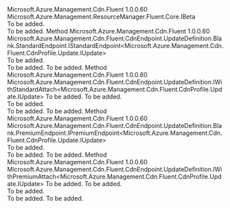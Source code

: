 <Type Name="IWithEndpointBeta" FullName="Microsoft.Azure.Management.Cdn.Fluent.CdnProfile.Update.IWithEndpointBeta">
  <TypeSignature Language="C#" Value="public interface IWithEndpointBeta : Microsoft.Azure.Management.ResourceManager.Fluent.Core.IBeta" />
  <TypeSignature Language="ILAsm" Value=".class public interface auto ansi abstract IWithEndpointBeta implements class Microsoft.Azure.Management.ResourceManager.Fluent.Core.IBeta" />
  <TypeSignature Language="DocId" Value="T:Microsoft.Azure.Management.Cdn.Fluent.CdnProfile.Update.IWithEndpointBeta" />
  <TypeSignature Language="VB.NET" Value="Public Interface IWithEndpointBeta&#xA;Implements IBeta" />
  <TypeSignature Language="F#" Value="type IWithEndpointBeta = interface&#xA;    interface IBeta" />
  <AssemblyInfo>
    <AssemblyName>Microsoft.Azure.Management.Cdn.Fluent</AssemblyName>
    <AssemblyVersion>1.0.0.60</AssemblyVersion>
  </AssemblyInfo>
  <Interfaces>
    <Interface>
      <InterfaceName>Microsoft.Azure.Management.ResourceManager.Fluent.Core.IBeta</InterfaceName>
    </Interface>
  </Interfaces>
  <Docs>
    <summary>To be added.</summary>
    <remarks>To be added.</remarks>
  </Docs>
  <Members>
    <Member MemberName="DefineNewEndpoint">
      <MemberSignature Language="C#" Value="public Microsoft.Azure.Management.Cdn.Fluent.CdnEndpoint.UpdateDefinition.Blank.StandardEndpoint.IStandardEndpoint&lt;Microsoft.Azure.Management.Cdn.Fluent.CdnProfile.Update.IUpdate&gt; DefineNewEndpoint ();" />
      <MemberSignature Language="ILAsm" Value=".method public hidebysig newslot virtual instance class Microsoft.Azure.Management.Cdn.Fluent.CdnEndpoint.UpdateDefinition.Blank.StandardEndpoint.IStandardEndpoint`1&lt;class Microsoft.Azure.Management.Cdn.Fluent.CdnProfile.Update.IUpdate&gt; DefineNewEndpoint() cil managed" />
      <MemberSignature Language="DocId" Value="M:Microsoft.Azure.Management.Cdn.Fluent.CdnProfile.Update.IWithEndpointBeta.DefineNewEndpoint" />
      <MemberSignature Language="VB.NET" Value="Public Function DefineNewEndpoint () As IStandardEndpoint(Of IUpdate)" />
      <MemberSignature Language="F#" Value="abstract member DefineNewEndpoint : unit -&gt; Microsoft.Azure.Management.Cdn.Fluent.CdnEndpoint.UpdateDefinition.Blank.StandardEndpoint.IStandardEndpoint&lt;Microsoft.Azure.Management.Cdn.Fluent.CdnProfile.Update.IUpdate&gt;" Usage="iWithEndpointBeta.DefineNewEndpoint " />
      <MemberType>Method</MemberType>
      <AssemblyInfo>
        <AssemblyName>Microsoft.Azure.Management.Cdn.Fluent</AssemblyName>
        <AssemblyVersion>1.0.0.60</AssemblyVersion>
      </AssemblyInfo>
      <ReturnValue>
        <ReturnType>Microsoft.Azure.Management.Cdn.Fluent.CdnEndpoint.UpdateDefinition.Blank.StandardEndpoint.IStandardEndpoint&lt;Microsoft.Azure.Management.Cdn.Fluent.CdnProfile.Update.IUpdate&gt;</ReturnType>
      </ReturnValue>
      <Parameters />
      <Docs>
        <summary>To be added.</summary>
        <returns>To be added.</returns>
        <remarks>To be added.</remarks>
      </Docs>
    </Member>
    <Member MemberName="DefineNewEndpoint">
      <MemberSignature Language="C#" Value="public Microsoft.Azure.Management.Cdn.Fluent.CdnEndpoint.UpdateDefinition.IWithStandardAttach&lt;Microsoft.Azure.Management.Cdn.Fluent.CdnProfile.Update.IUpdate&gt; DefineNewEndpoint (string name, string endpointOriginHostname);" />
      <MemberSignature Language="ILAsm" Value=".method public hidebysig newslot virtual instance class Microsoft.Azure.Management.Cdn.Fluent.CdnEndpoint.UpdateDefinition.IWithStandardAttach`1&lt;class Microsoft.Azure.Management.Cdn.Fluent.CdnProfile.Update.IUpdate&gt; DefineNewEndpoint(string name, string endpointOriginHostname) cil managed" />
      <MemberSignature Language="DocId" Value="M:Microsoft.Azure.Management.Cdn.Fluent.CdnProfile.Update.IWithEndpointBeta.DefineNewEndpoint(System.String,System.String)" />
      <MemberSignature Language="VB.NET" Value="Public Function DefineNewEndpoint (name As String, endpointOriginHostname As String) As IWithStandardAttach(Of IUpdate)" />
      <MemberSignature Language="F#" Value="abstract member DefineNewEndpoint : string * string -&gt; Microsoft.Azure.Management.Cdn.Fluent.CdnEndpoint.UpdateDefinition.IWithStandardAttach&lt;Microsoft.Azure.Management.Cdn.Fluent.CdnProfile.Update.IUpdate&gt;" Usage="iWithEndpointBeta.DefineNewEndpoint (name, endpointOriginHostname)" />
      <MemberType>Method</MemberType>
      <AssemblyInfo>
        <AssemblyName>Microsoft.Azure.Management.Cdn.Fluent</AssemblyName>
        <AssemblyVersion>1.0.0.60</AssemblyVersion>
      </AssemblyInfo>
      <ReturnValue>
        <ReturnType>Microsoft.Azure.Management.Cdn.Fluent.CdnEndpoint.UpdateDefinition.IWithStandardAttach&lt;Microsoft.Azure.Management.Cdn.Fluent.CdnProfile.Update.IUpdate&gt;</ReturnType>
      </ReturnValue>
      <Parameters>
        <Parameter Name="name" Type="System.String" />
        <Parameter Name="endpointOriginHostname" Type="System.String" />
      </Parameters>
      <Docs>
        <param name="name">To be added.</param>
        <param name="endpointOriginHostname">To be added.</param>
        <summary>To be added.</summary>
        <returns>To be added.</returns>
        <remarks>To be added.</remarks>
      </Docs>
    </Member>
    <Member MemberName="DefineNewPremiumEndpoint">
      <MemberSignature Language="C#" Value="public Microsoft.Azure.Management.Cdn.Fluent.CdnEndpoint.UpdateDefinition.Blank.PremiumEndpoint.IPremiumEndpoint&lt;Microsoft.Azure.Management.Cdn.Fluent.CdnProfile.Update.IUpdate&gt; DefineNewPremiumEndpoint ();" />
      <MemberSignature Language="ILAsm" Value=".method public hidebysig newslot virtual instance class Microsoft.Azure.Management.Cdn.Fluent.CdnEndpoint.UpdateDefinition.Blank.PremiumEndpoint.IPremiumEndpoint`1&lt;class Microsoft.Azure.Management.Cdn.Fluent.CdnProfile.Update.IUpdate&gt; DefineNewPremiumEndpoint() cil managed" />
      <MemberSignature Language="DocId" Value="M:Microsoft.Azure.Management.Cdn.Fluent.CdnProfile.Update.IWithEndpointBeta.DefineNewPremiumEndpoint" />
      <MemberSignature Language="VB.NET" Value="Public Function DefineNewPremiumEndpoint () As IPremiumEndpoint(Of IUpdate)" />
      <MemberSignature Language="F#" Value="abstract member DefineNewPremiumEndpoint : unit -&gt; Microsoft.Azure.Management.Cdn.Fluent.CdnEndpoint.UpdateDefinition.Blank.PremiumEndpoint.IPremiumEndpoint&lt;Microsoft.Azure.Management.Cdn.Fluent.CdnProfile.Update.IUpdate&gt;" Usage="iWithEndpointBeta.DefineNewPremiumEndpoint " />
      <MemberType>Method</MemberType>
      <AssemblyInfo>
        <AssemblyName>Microsoft.Azure.Management.Cdn.Fluent</AssemblyName>
        <AssemblyVersion>1.0.0.60</AssemblyVersion>
      </AssemblyInfo>
      <ReturnValue>
        <ReturnType>Microsoft.Azure.Management.Cdn.Fluent.CdnEndpoint.UpdateDefinition.Blank.PremiumEndpoint.IPremiumEndpoint&lt;Microsoft.Azure.Management.Cdn.Fluent.CdnProfile.Update.IUpdate&gt;</ReturnType>
      </ReturnValue>
      <Parameters />
      <Docs>
        <summary>To be added.</summary>
        <returns>To be added.</returns>
        <remarks>To be added.</remarks>
      </Docs>
    </Member>
    <Member MemberName="DefineNewPremiumEndpoint">
      <MemberSignature Language="C#" Value="public Microsoft.Azure.Management.Cdn.Fluent.CdnEndpoint.UpdateDefinition.IWithPremiumAttach&lt;Microsoft.Azure.Management.Cdn.Fluent.CdnProfile.Update.IUpdate&gt; DefineNewPremiumEndpoint (string name, string endpointOriginHostname);" />
      <MemberSignature Language="ILAsm" Value=".method public hidebysig newslot virtual instance class Microsoft.Azure.Management.Cdn.Fluent.CdnEndpoint.UpdateDefinition.IWithPremiumAttach`1&lt;class Microsoft.Azure.Management.Cdn.Fluent.CdnProfile.Update.IUpdate&gt; DefineNewPremiumEndpoint(string name, string endpointOriginHostname) cil managed" />
      <MemberSignature Language="DocId" Value="M:Microsoft.Azure.Management.Cdn.Fluent.CdnProfile.Update.IWithEndpointBeta.DefineNewPremiumEndpoint(System.String,System.String)" />
      <MemberSignature Language="VB.NET" Value="Public Function DefineNewPremiumEndpoint (name As String, endpointOriginHostname As String) As IWithPremiumAttach(Of IUpdate)" />
      <MemberSignature Language="F#" Value="abstract member DefineNewPremiumEndpoint : string * string -&gt; Microsoft.Azure.Management.Cdn.Fluent.CdnEndpoint.UpdateDefinition.IWithPremiumAttach&lt;Microsoft.Azure.Management.Cdn.Fluent.CdnProfile.Update.IUpdate&gt;" Usage="iWithEndpointBeta.DefineNewPremiumEndpoint (name, endpointOriginHostname)" />
      <MemberType>Method</MemberType>
      <AssemblyInfo>
        <AssemblyName>Microsoft.Azure.Management.Cdn.Fluent</AssemblyName>
        <AssemblyVersion>1.0.0.60</AssemblyVersion>
      </AssemblyInfo>
      <ReturnValue>
        <ReturnType>Microsoft.Azure.Management.Cdn.Fluent.CdnEndpoint.UpdateDefinition.IWithPremiumAttach&lt;Microsoft.Azure.Management.Cdn.Fluent.CdnProfile.Update.IUpdate&gt;</ReturnType>
      </ReturnValue>
      <Parameters>
        <Parameter Name="name" Type="System.String" />
        <Parameter Name="endpointOriginHostname" Type="System.String" />
      </Parameters>
      <Docs>
        <param name="name">To be added.</param>
        <param name="endpointOriginHostname">To be added.</param>
        <summary>To be added.</summary>
        <returns>To be added.</returns>
        <remarks>To be added.</remarks>
      </Docs>
    </Member>
  </Members>
</Type>